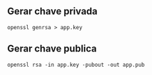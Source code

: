 ## Gerar chave privada

```
openssl genrsa > app.key
```

## Gerar chave publica
```
openssl rsa -in app.key -pubout -out app.pub
```